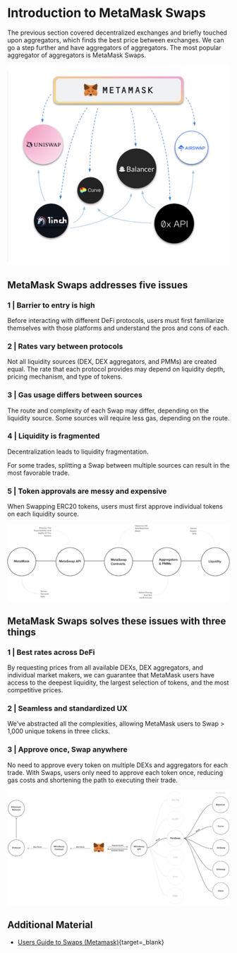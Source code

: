 # Introduction to MetaMask Swaps

The previous section covered decentralized exchanges and briefly touched upon aggregators, which finds the best price between exchanges. We can go a step further and have aggregators of aggregators. The most popular aggregator of aggregators is MetaMask Swaps.

![metamask-swaps-aggregator](../img/S05/metamask-swaps-aggregator.png) 

## MetaMask Swaps addresses five issues

### 1 | Barrier to entry is high

Before interacting with different DeFi protocols, users must first familiarize themselves with those platforms and understand the pros and cons of each.

### 2 | Rates vary between protocols

Not all liquidity sources (DEX, DEX aggregators, and PMMs) are created equal. The rate that each protocol provides may depend on liquidity depth, pricing mechanism, and type of tokens.

### 3 | Gas usage differs between sources

The route and complexity of each Swap may differ, depending on the liquidity source. Some sources will require less gas, depending on the route.

### 4 | Liquidity is fragmented

Decentralization leads to liquidity fragmentation.

For some trades, splitting a Swap between multiple sources can result in the most favorable trade.

### 5 | Token approvals are messy and expensive

When Swapping ERC20 tokens, users must first approve individual tokens on each liquidity source.

![metamask-flow-cycle](../img/S05/metamask-flow-cycle.png)

## MetaMask Swaps solves these issues with three things

### 1 | Best rates across DeFi

By requesting prices from all available DEXs, DEX aggregators, and individual market makers, we can guarantee that MetaMask users have access to the deepest liquidity, the largest selection of tokens, and the most competitive prices.

### 2 | Seamless and standardized UX

We’ve abstracted all the complexities, allowing MetaMask users to Swap > 1,000 unique tokens in three clicks.

### 3 | Approve once, Swap anywhere

No need to approve every token on multiple DEXs and aggregators for each trade. With Swaps, users only need to approve each token once, reducing gas costs and shortening the path to executing their trade.

![metamask-swaps-order-flow](../img/S05/metamask-swaps-order-flow.png)

## Additional Material
- [Users Guide to Swaps (Metamask)](https://metamask.zendesk.com/hc/en-us/articles/4405093054363){target=_blank}
